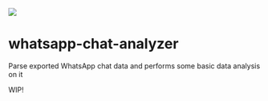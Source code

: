 ![](https://github.com/sechlol/whatsapp-chat-analyzer/workflows/Run%20Tests/badge.svg)

# whatsapp-chat-analyzer
Parse exported WhatsApp chat data and performs some basic data analysis on it

WIP! 
